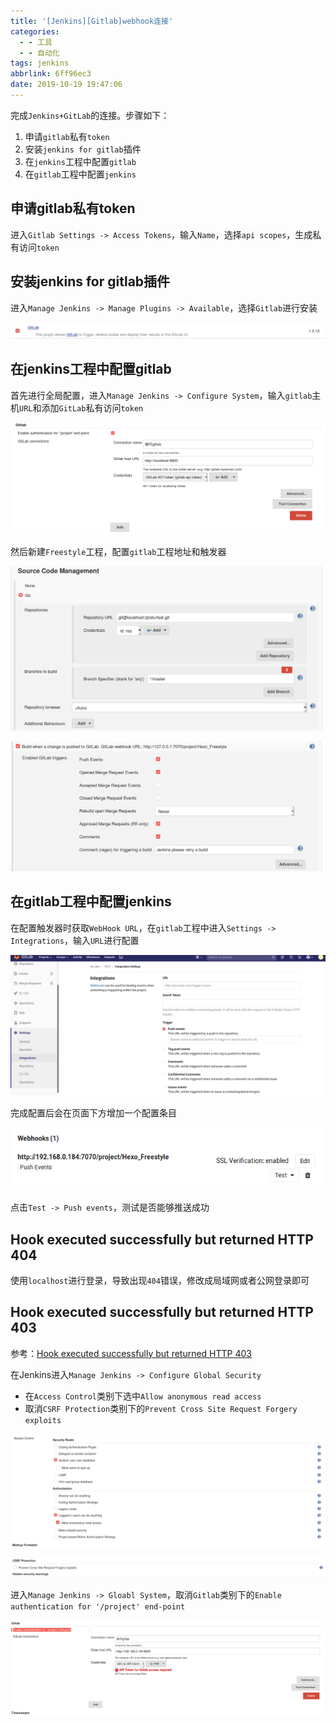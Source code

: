 ```yaml
---
title: '[Jenkins][Gitlab]webhook连接'
categories:
  - - 工具
  - - 自动化
tags: jenkins
abbrlink: 6ff96ec3
date: 2019-10-19 19:47:06
---
```


完成`Jenkins+GitLab`的连接。步骤如下：

1. 申请`gitlab`私有`token`
2. 安装`jenkins for gitlab`插件
3. 在`jenkins`工程中配置`gitlab`
4. 在`gitlab`工程中配置`jenkins`

## 申请gitlab私有token

进入`Gitlab Settings -> Access Tokens`，输入`Name`，选择`api scopes`，生成私有访问`token`

## 安装jenkins for gitlab插件

进入`Manage Jenkins -> Manage Plugins -> Available`，选择`Gitlab`进行安装

![](/imgs/jenkins-gitlab/gitlab-plugin.png)

## 在jenkins工程中配置gitlab

首先进行全局配置，进入`Manage Jenkins -> Configure System`，输入`gitlab`主机`URL`和添加`GitLab`私有访问`token`

![](/imgs/jenkins-gitlab/jenkins-system-gitlab.png)

然后新建`Freestyle`工程，配置`gitlab`工程地址和触发器

![](/imgs/jenkins-gitlab/jenkins-scm.png)

![](/imgs/jenkins-gitlab/jenkins-trigger.png)

## 在gitlab工程中配置jenkins

在配置触发器时获取`WebHook URL`，在`gitlab`工程中进入`Settings -> Integrations`，输入`URL`进行配置

![](/imgs/jenkins-gitlab/gitlab-integrations.png)

完成配置后会在页面下方增加一个配置条目

![](/imgs/jenkins-gitlab/gitlab-webhook.png)

点击`Test -> Push events`，测试是否能够推送成功

## Hook executed successfully but returned HTTP 404

使用`localhost`进行登录，导致出现`404`错误，修改成局域网或者公网登录即可

## Hook executed successfully but returned HTTP 403

参考：[Hook executed successfully but returned HTTP 403](https://www.cnblogs.com/chenglc/p/11174530.html)

在Jenkins进入`Manage Jenkins -> Configure Global Security`

* 在`Access Control`类别下选中`Allow anonymous read access`
* 取消`CSRF Protection`类别下的`Prevent Cross Site Request Forgery exploits`

![](/imgs/jenkins-gitlab/access-control.png)

![](/imgs/jenkins-gitlab/csrf-protection.png)

进入`Manage Jenkins -> Gloabl System`，取消`Gitlab`类别下的`Enable authentication for '/project' end-point`

![](/imgs/jenkins-gitlab/gitlab-authentiation.png)
